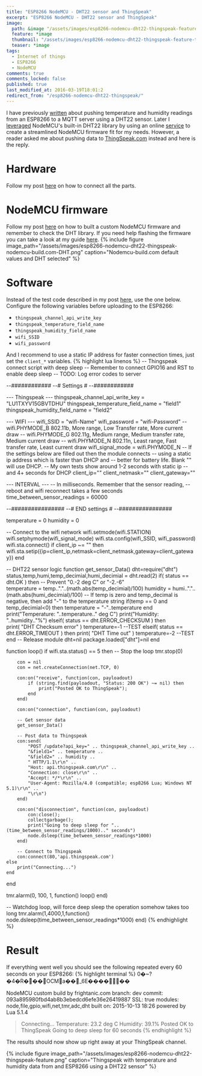```yaml
---
title: "ESP8266 NodeMCU - DHT22 sensor and ThingSpeak"
excerpt: "ESP8266 NodeMCU - DHT22 sensor and ThingSpeak"
image:
  path: &image "/assets/images/esp8266-nodemcu-dht22-thingspeak-feature.png"
  feature: *image
  thumbnail: "/assets/images/esp8266-nodemcu-dht22-thingspeak-feature-th.png"
  teaser: *image
tags:
  - Internet of things
  - ESP8266
  - NodeMCU
comments: true
comments_locked: false
published: true
last_modified_at: 2016-03-19T18:01:2
redirect_from: "/esp8266-nodemcu-dht22-thingspeak/"
---
```

I have previously [written](/projects/esp8266-nodemcu-dht22-mqtt-deep-sleep/) about pushing temperature and humidity readings from an ESP8266 to a MQTT server using a DHT22 sensor. Later I [leveraged](/projects/esp8266-nodemcu-dht22-custom-modules-firmware/) NodeMCU's built-in DHT22 library by using an online [service](http://nodemcu-build.com) to create a streamlined NodeMCU firmware fit for my needs. However, a reader asked me about pushing data to [ThingSpeak.com](http://thingspeak.com) instead and here is the reply.

# Hardware
Follow my post [here](/projects/esp8266-nodemcu-dht22-mqtt-deep-sleep/) on how to connect all the parts.

# NodeMCU firmware
Follow my post [here](/projects/esp8266-nodemcu-dht22-custom-modules-firmware/) on how to built a custom NodeMCU firmware and remember to check the DHT library. If you need help flashing the firmware you can take a look at my guide [here](/proejcts/esp8266-development-kit-nodemcu-firmware-update-os-x/).
{% include figure
  image_path="/assets/images/esp8266-nodemcu-dht22-thingspeak-nodemcu-build.com-DHT.png"
  caption="Nodemcu-build.com default values and DHT selected"
%}

# Software
Instead of the test code described in my post [here](/projects/esp8266-nodemcu-dht22-custom-modules-firmware/), use the one below. Configure the following variables before uploading to the ESP8266:

* `thingspeak_channel_api_write_key`
* `thingspeak_temperature_field_name`
* `thingspeak_humidity_field_name`
* `wifi_SSID`
* `wifi_password`

And I recommend to use a static IP address for faster connection times, just set the `client_*` variables.
{% highlight lua linenos %}
-- Thingspeak connect script with deep sleep
-- Remember to connect GPIO16 and RST to enable deep sleep
-- TODO: Log error codes to server

--############
--# Settings #
--############

--- Thingspeak ---
thingspeak_channel_api_write_key = "LU1TXYV15GBVTDHU"
thingspeak_temperature_field_name = "field1"
thingspeak_humidity_field_name = "field2"

--- WIFI ---
wifi_SSID = "wifi-Name"
wifi_password = "wifi-Password"
-- wifi.PHYMODE_B 802.11b, More range, Low Transfer rate, More current draw
-- wifi.PHYMODE_G 802.11g, Medium range, Medium transfer rate, Medium current draw
-- wifi.PHYMODE_N 802.11n, Least range, Fast transfer rate, Least current draw
wifi_signal_mode = wifi.PHYMODE_N
-- If the settings below are filled out then the module connects
-- using a static ip address which is faster than DHCP and
-- better for battery life. Blank "" will use DHCP.
-- My own tests show around 1-2 seconds with static ip
-- and 4+ seconds for DHCP
client_ip=""
client_netmask=""
client_gateway=""

--- INTERVAL ---
-- In milliseconds. Remember that the sensor reading,
-- reboot and wifi reconnect takes a few seconds
time_between_sensor_readings = 60000

--################
--# END settings #
--################

temperature = 0
humidity = 0

-- Connect to the wifi network
wifi.setmode(wifi.STATION)
wifi.setphymode(wifi_signal_mode)
wifi.sta.config(wifi_SSID, wifi_password)
wifi.sta.connect()
if client_ip ~= "" then
    wifi.sta.setip({ip=client_ip,netmask=client_netmask,gateway=client_gateway})
end

-- DHT22 sensor logic
function get_sensor_Data()
    dht=require("dht")
    status,temp,humi,temp_decimial,humi_decimial = dht.read(2)
        if( status == dht.OK ) then
            -- Prevent "0.-2 deg C" or "-2.-6"          
            temperature = temp.."."..(math.abs(temp_decimial)/100)
            humidity = humi.."."..(math.abs(humi_decimial)/100)
            -- If temp is zero and temp_decimal is negative, then add "-" to the temperature string
            if(temp == 0 and temp_decimial<0) then
                temperature = "-"..temperature
            end
            print("Temperature: "..temperature.." deg C")
            print("Humidity: "..humidity.."%")
        elseif( status == dht.ERROR_CHECKSUM ) then          
            print( "DHT Checksum error" )
            temperature=-1 --TEST
        elseif( status == dht.ERROR_TIMEOUT ) then
            print( "DHT Time out" )
            temperature=-2 --TEST
        end
    -- Release module
    dht=nil
    package.loaded["dht"]=nil
end

function loop()
    if wifi.sta.status() == 5 then
        -- Stop the loop
        tmr.stop(0)

        con = nil
        con = net.createConnection(net.TCP, 0)

        con:on("receive", function(con, payloadout)
            if (string.find(payloadout, "Status: 200 OK") ~= nil) then
                print("Posted OK to ThingSpeak");
            end
        end)

        con:on("connection", function(con, payloadout)

        -- Get sensor data
        get_sensor_Data()

        -- Post data to Thingspeak
        con:send(
            "POST /update?api_key=" .. thingspeak_channel_api_write_key ..
            "&field1=" .. temperature ..
            "&field2=" .. humidity ..
            " HTTP/1.1\r\n" ..
            "Host: api.thingspeak.com\r\n" ..
            "Connection: close\r\n" ..
            "Accept: */*\r\n" ..
            "User-Agent: Mozilla/4.0 (compatible; esp8266 Lua; Windows NT 5.1)\r\n" ..
            "\r\n")
        end)

        con:on("disconnection", function(con, payloadout)
            con:close();
            collectgarbage();
            print("Going to deep sleep for "..(time_between_sensor_readings/1000).." seconds")
            node.dsleep(time_between_sensor_readings*1000)
        end)

        -- Connect to Thingspeak
        con:connect(80,'api.thingspeak.com')
    else
        print("Connecting...")
    end
end

tmr.alarm(0, 100, 1, function() loop() end)

-- Watchdog loop, will force deep sleep the operation somehow takes too long
tmr.alarm(1,4000,1,function() node.dsleep(time_between_sensor_readings*1000) end)
{% endhighlight %}

# Result
If everything went well you should see the following repeated every 60 seconds on your ESP8266:
{% highlight terminal %}
0�~?�4�R���OCMa��_6E������

NodeMCU custom build by frightanic.com
	branch: dev
	commit: 093a895980fbd4ab8b3ebedcd6efe36e26419887
	SSL: true
	modules: node,file,gpio,wifi,net,tmr,adc,dht
 	built on: 2015-10-13 18:26
  powered by Lua 5.1.4
> Connecting...
Temperature: 23.2 deg C
Humidity: 39.1%
Posted OK to ThingSpeak
Going to deep sleep for 60 seconds
{% endhighlight %}

The results should now show up right away at your ThingSpeak channel.

{% include figure
  image_path="/assets/images/esp8266-nodemcu-dht22-thingspeak-feature.png"
  caption="Thingspeak with temperature and humidity data from and ESP8266 using a DHT22 sensor"
%}
